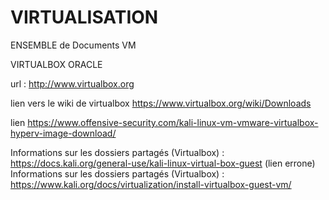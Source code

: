 # VIRTUALISATION

ENSEMBLE de Documents VM 

VIRTUALBOX ORACLE

url : http://www.virtualbox.org

lien vers le wiki de virtualbox  https://www.virtualbox.org/wiki/Downloads

lien https://www.offensive-security.com/kali-linux-vm-vmware-virtualbox-hyperv-image-download/


Informations sur les dossiers partagés (Virtualbox) : https://docs.kali.org/general-use/kali-linux-virtual-box-guest (lien errone)
Informations sur les dossiers partagés (Virtualbox) : https://www.kali.org/docs/virtualization/install-virtualbox-guest-vm/
